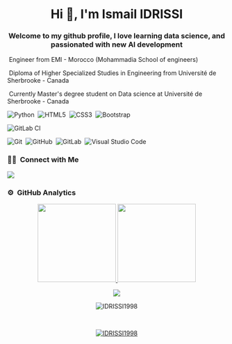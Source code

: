 <h1 align="center">Hi 👋, I'm Ismail IDRISSI</h1>
<h3 align="center">Welcome to my github profile, I love learning data science, and passionated with new AI development</h3>

<!-- ### 👨🏻‍💻 &nbsp;Highlights -->


&nbsp;Engineer from EMI - Morocco (Mohammadia School of engineers) 

&nbsp;Diploma of Higher Specialized Studies in Engineering from Université de Sherbrooke - Canada 

&nbsp;Currently Master's degree student on Data science at Université de Sherbrooke - Canada


![Python](https://img.shields.io/badge/python-3670A0?style=for-the-badge&logo=python&logoColor=ffdd54)&nbsp;
![HTML5](https://img.shields.io/badge/html5-%23E34F26.svg?style=for-the-badge&logo=html5&logoColor=white)&nbsp;
![CSS3](https://img.shields.io/badge/css3-%231572B6.svg?style=for-the-badge&logo=css3&logoColor=white)&nbsp;
![Bootstrap](https://img.shields.io/badge/bootstrap-%23563D7C.svg?style=for-the-badge&logo=bootstrap&logoColor=white)

![GitLab CI](https://img.shields.io/badge/GitLabCI-%23181717.svg?style=for-the-badge&logo=gitlab&logoColor=white)

![Git](https://img.shields.io/badge/git-%23F05033.svg?style=for-the-badge&logo=git&logoColor=white)&nbsp;
![GitHub](https://img.shields.io/badge/github-%23121011.svg?style=for-the-badge&logo=github&logoColor=white)&nbsp;
![GitLab](https://img.shields.io/badge/gitlab-%23181717.svg?style=for-the-badge&logo=gitlab&logoColor=white)&nbsp;
![Visual Studio Code](https://img.shields.io/badge/Visual%20Studio%20Code-0078d7.svg?style=for-the-badge&logo=visual-studio-code&logoColor=white)


### 🤝🏻 &nbsp;Connect with Me

<p align="left"> 
<a href="https://www.linkedin.com/in/ismail-idrissi-2ba235156"><img src="https://img.shields.io/badge/LinkedIn-0077B5?style=for-the-badge&logo=linkedin&logoColor=white"/></a>
</p>


### ⚙️ &nbsp;GitHub Analytics

<p align="center">
<a href="https://github.com/IDRISSI1998">
  <img height="180em" src="https://github-readme-stats-eight-theta.vercel.app/api?username=IDRISSI1998&show_icons=true&theme=algolia&include_all_commits=true&count_private=true"/>
  <img height="180em" src="https://github-readme-stats-eight-theta.vercel.app/api/top-langs/?username=IDRISSI1998&layout=compact&langs_count=8&theme=algolia"/>
</a>
</p>


<div align="center">
 <img src="https://github-readme-streak-stats.herokuapp.com?user=IDRISSI1998&theme=cobalt&hide_border=true"/>
</div>



<p align="center"><img align="center" src="https://github-readme-streak-stats.herokuapp.com/?user=IDRISSI1998&" alt="IDRISSI1998" /></a></p>
<br />
<p align="center"> <a href="https://github.com/ryo-ma/github-profile-trophy"><img src="https://github-profile-trophy.vercel.app/?username=IDRISSI1998" alt="IDRISSI1998" /></a></p>


<!--
**IDRISSI1998/IDRISSI1998** is a ✨ _special_ ✨ repository because its `README.md` (this file) appears on your GitHub profile.

Here are some ideas to get you started:

- 🔭 I’m currently working on ...
- 🌱 I’m currently learning ...
- 👯 I’m looking to collaborate on ...
- 🤔 I’m looking for help with ...
- 💬 Ask me about ...
- 📫 How to reach me: ...
- 😄 Pronouns: ...
- ⚡ Fun fact: ...
-->

